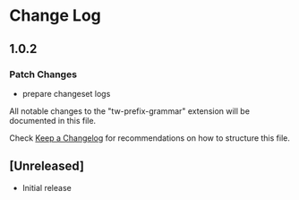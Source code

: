 # Change Log

## 1.0.2

### Patch Changes

- prepare changeset logs

All notable changes to the "tw-prefix-grammar" extension will be documented in this file.

Check [Keep a Changelog](http://keepachangelog.com/) for recommendations on how to structure this file.

## [Unreleased]

- Initial release
